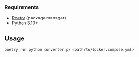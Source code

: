 ### Requirements

- [Poetry](https://python-poetry.org/docs/#installation) (package manager)
- Python 3.10+

## Usage

```bash
poetry run python converter.py <path/to/docker.compose.yml>
```
